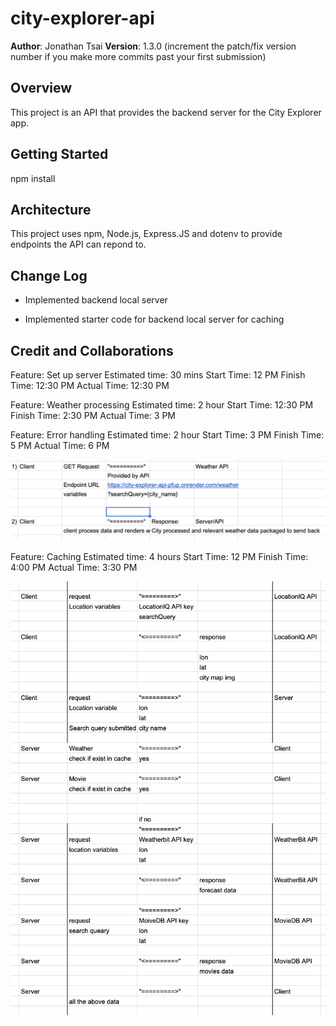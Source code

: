 # city-explorer-api

**Author**: Jonathan Tsai
**Version**: 1.3.0 (increment the patch/fix version number if you make more commits past your first submission)

## Overview

This project is an API that provides the backend server for the City Explorer app.

## Getting Started

npm install

## Architecture

This project uses npm, Node.js, Express.JS and dotenv to provide endpoints the API can repond to.


## Change Log
- Implemented backend local server

- Implemented starter code for backend local server for caching

## Credit and Collaborations
<!-- Give credit (and a link) to other people or resources that helped you build this application. -->

Feature: Set up server
Estimated time: 30 mins
Start Time: 12 PM
Finish Time: 12:30 PM
Actual Time: 12:30 PM

Feature: Weather processing
Estimated time: 2 hour
Start Time: 12:30 PM
Finish Time: 2:30 PM
Actual Time: 3 PM

Feature: Error handling
Estimated time: 2 hour
Start Time: 3 PM
Finish Time: 5 PM
Actual Time: 6 PM

![Lab 07 WRRC](./lab_07_wrrc.png)

Feature: Caching
Estimated time: 4 hours
Start Time: 12 PM
Finish Time: 4:00 PM
Actual Time: 3:30 PM

![Lab 10 WRRC](./lab_10_wrrc.png)